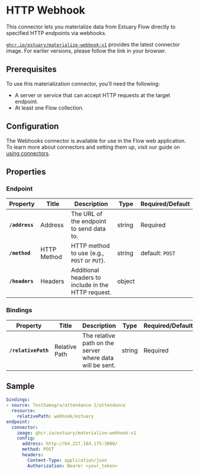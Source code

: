 # HTTP Webhook

This connector lets you materialize data from Estuary Flow directly to specified HTTP endpoints via webhooks.

[`ghcr.io/estuary/materialize-webhook:v1`](https://ghcr.io/estuary/materialize-webhook:v1) provides the latest connector image. For earlier versions, please follow the link in your browser.

## Prerequisites
To use this materialization connector, you’ll need the following:

- A server or service that can accept HTTP requests at the target endpoint.
- At least one Flow collection.

## Configuration
The Webhooks connector is available for use in the Flow web application. To learn more about connectors and setting them up, visit our guide on [using connectors](https://docs.estuary.dev/concepts/connectors/#using-connectors).

## Properties

### Endpoint

| Property           | Title          | Description                              | Type   | Required/Default       |
|--------------------|----------------|------------------------------------------|--------|------------------------|
| **`/address`**     | Address        | The URL of the endpoint to send data to. | string | Required               |
| **`/method`**      | HTTP Method    | HTTP method to use (e.g., `POST` or `PUT`). | string | default: `POST` |
| **`/headers`**     | Headers        | Additional headers to include in the HTTP request. | object |               |

### Bindings

| Property           | Title          | Description                                    | Type   | Required/Default       |
|--------------------|----------------|------------------------------------------------|--------|------------------------|
| **`/relativePath`**| Relative Path  | The relative path on the server where data will be sent. | string | Required               |

## Sample

```yaml
bindings:
- source: TestSamagra/attendance-1/attendance
  resource:
    relativePath: webhook/estuary
endpoint:
  connector:
    image: ghcr.io/estuary/materialize-webhook:v1
    config:
      address: http://64.227.184.175:3000/
      method: POST
      headers:
        Content-Type: application/json
        Authorization: Bearer <your_token>
```
```

